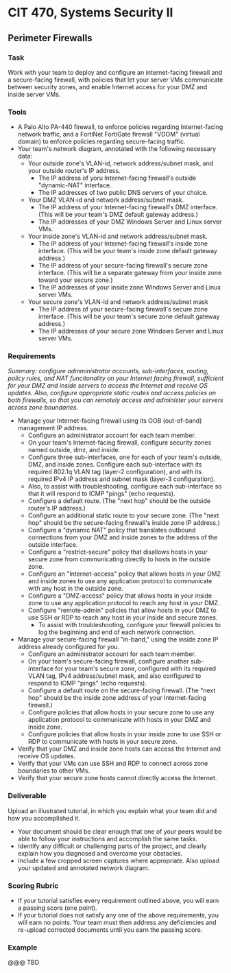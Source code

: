 # CIT 470, Systems Security II
## Perimeter Firewalls

### Task
Work with your team to deploy and configure an internet-facing firewall and a secure-facing firewall,
with policies that let your server VMs communicate between security zones,
and enable Internet access for your DMZ and inside server VMs.

### Tools
- A Palo Alto PA-440 firewall, to enforce policies regarding Internet-facing network traffic,
and a FortiNet FortiGate firewall "VDOM" (virtual domain) to enforce policies regarding secure-facing traffic.
- Your team's network diagram, annotated with the following necessary data:
  - Your outside zone's VLAN-id, network address/subnet mask, and your outside router's IP address.
    - The IP address of yoru Internet-facing firewall's outside "dynamic-NAT" interface.
    - The IP addresses of two public DNS servers of your choice.
  - Your DMZ VLAN-id and network address/subnet mask.
    - The IP address of your Internet-facing firewall's DMZ interface. (This will be your team's DMZ default gateway address.)
    - The IP addresses of your DMZ Windows Server and Linux server VMs.
  - Your inside zone's VLAN-id and network address/subnet mask.
    - The IP address of your Internet-facing firewall's inside zone interface. (This will be your team's inside zone default gateway address.)
    - The IP address of your secure-facing firewall's secure zone interface. (This will be a separate gateway from your inside zone toward your secure zone.)
    - The IP addresses of your inside zone Windows Server and Linux server VMs.
  - Your secure zone's VLAN-id and network address/subnet mask
    - The IP address of your secure-facing firewall's secure zone interface. (This will be your team's secure zone default gateway address.)
    - The IP addresses of your secure zone Windows Server and Linux server VMs.

### Requirements
*Summary: configure admministrator accounts, sub-interfaces, routing, policy rules, and NAT funcitonality on your Internet facing firewall,
sufficient for your DMZ and inside servers to access the Internet and receive OS updates.
Also, configure appropriate static routes and access policies on both firewalls,
so that you can remotely access and administer your servers across zone boundaries.*

- Manage your Internet-facing firewall using its OOB (out-of-band) management IP address.
  - Configure an administrator account for each team member.
  - On your team's Internet-facing firewall, configure security zones named outside, dmz, and inside.
  - Configure three sub-interfaces, one for each of your team's outside, DMZ, and inside zones.
Configure each sub-interface with its required 802.1q VLAN tag (layer-2 configuration),
and with its required IPv4 IP address and subnet mask (layer-3 configuration).
  - Also, to assist with troubleshooting, configure each sub-interface so that it will respond to ICMP "pings" (echo requests).
  - Configure a default route. (The "next hop" should be the outside router's IP address.)
  - Configure an additional static route to your secure zone. (The "next hop" should be the secure-facing firewall's inside zone IP address.)
  - Configure a "dynamic NAT" policy that translates outbound connections from your DMZ and inside zones
to the address of the outside interface.
  - Configure a "restrict-secure" policy that disallows hosts in your secure zone from communicating directly to hosts in the outside zone.
  - Configure an "Internet-access" policy that allows hosts in your DMZ and inside zones to use any application protocol
to communicate with any host in the outside zone.
  - Configure a "DMZ-access" policy that allows hosts in your inside zone to use any application protocol to reach any host in your DMZ.
  - Configure "remote-admin" policies that allow hosts in your DMZ to use SSH or RDP to reach any host in your inside and secure zones.
    - To assist with troubleshooting, configure your firewall policies to log the beginning and end of each network connection.
- Manage your secure-facing firewall "in-band," using the inside zone IP address already configured for you.
  - Configure an administrator account for each team member.
  - On your team's secure-facing firewall, configure another sub-interface for your team's secure zone,
configured with its required VLAN tag, IPv4 address/subnet mask, and also configured to respond to ICMP "pings" (echo requests).
  - Configure a default route on the secure-facing firewall. (The "next hop" should be the inside zone address of your Internet-facing firewall.)
  - Configure policies that allow hosts in your secure zone to use any application protocol to communicate with hosts in your DMZ and inside zone.
  - Configure policies that allow hosts in your inside zone to use SSH or RDP to communicate with hosts in your secure zone.
- Verify that your DMZ and inside zone hosts can access the Internet and receive OS updates.
- Verify that your VMs can use SSH and RDP to connect across zone boundaries to other VMs.
- Verify that your secure zone hosts cannot directly access the Internet.

### Deliverable
Upload an illustrated tutorial, in which you explain what your team did and how you accomplished it.
- Your document should be clear enough that one of your peers would be able to follow your instructions and accomplish the same tasks.
- Identify any difficult or challenging parts of the project, and clearly explain how you diagnosed and overcame your obstacles.
- Include a few cropped screen captures where appropriate.
Also upload your updated and annotated network diagram.

### Scoring Rubric
- If your tutorial satisfies every requirement outlined above, you will earn a passing score (one point).
- If your tutorial does not satisfy any one of the above requirements, you will earn no points.
Your team must then address any deficiencies and re-upload corrected documents until you earn the passing score.

### Example
@@@ TBD
